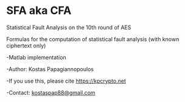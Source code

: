 # SFA aka CFA
Statistical Fault Analysis on the 10th round of AES

Formulas for the computation of statistical fault analysis (with known ciphertext only)

-Matlab implementation

-Author: Kostas Papagiannopoulos

-If you use this, please cite https://kpcrypto.net

-Contact: kostaspap88@gmail.com
